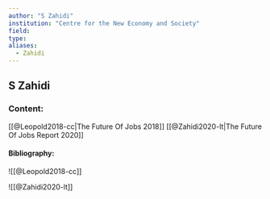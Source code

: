 ```yaml
---
author: "S Zahidi"
institution: "Centre for the New Economy and Society"
field:
type:
aliases:
  - Zahidi
---
```


## S Zahidi

### Content:
[[@Leopold2018-cc|The Future Of Jobs 2018]]
[[@Zahidi2020-lt|The Future Of Jobs Report 2020]]

#### Bibliography:

![[@Leopold2018-cc]]

![[@Zahidi2020-lt]]